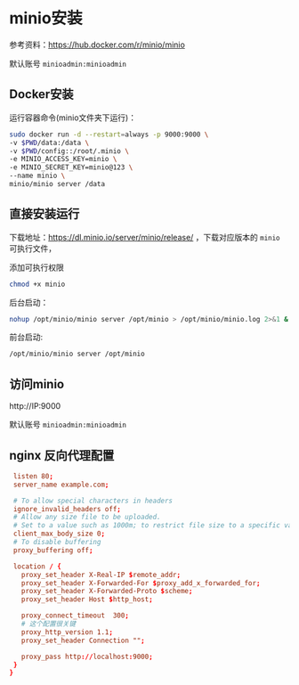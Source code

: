 # minio安装

参考资料：https://hub.docker.com/r/minio/minio

默认账号 `minioadmin:minioadmin`

## Docker安装

运行容器命令(minio文件夹下运行)：

```bash
sudo docker run -d --restart=always -p 9000:9000 \
-v $PWD/data:/data \
-v $PWD/config::/root/.minio \
-e MINIO_ACCESS_KEY=minio \
-e MINIO_SECRET_KEY=minio@123 \
--name minio \
minio/minio server /data
```

## 直接安装运行

下载地址：https://dl.minio.io/server/minio/release/  ，下载对应版本的 `minio` 可执行文件，

添加可执行权限

```bash
chmod +x minio
```

后台启动：

```bash
nohup /opt/minio/minio server /opt/minio > /opt/minio/minio.log 2>&1 &
```

前台启动:

```bash
/opt/minio/minio server /opt/minio
```

## 访问minio

http://IP:9000

默认账号 `minioadmin:minioadmin`

## nginx 反向代理配置

```conf
 listen 80;
 server_name example.com;

 # To allow special characters in headers
 ignore_invalid_headers off;
 # Allow any size file to be uploaded.
 # Set to a value such as 1000m; to restrict file size to a specific value
 client_max_body_size 0;
 # To disable buffering
 proxy_buffering off;

 location / {
   proxy_set_header X-Real-IP $remote_addr;
   proxy_set_header X-Forwarded-For $proxy_add_x_forwarded_for;
   proxy_set_header X-Forwarded-Proto $scheme;
   proxy_set_header Host $http_host;

   proxy_connect_timeout  300;
   # 这个配置很关键
   proxy_http_version 1.1;
   proxy_set_header Connection "";

   proxy_pass http://localhost:9000;
 }
}
```